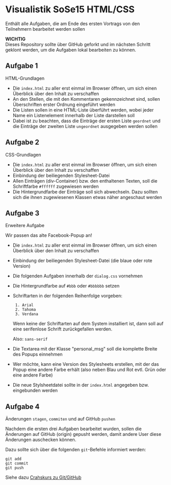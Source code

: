 # Visualistik SoSe15 HTML/CSS

Enthält alle Aufgaben, die am Ende des ersten Vortrags von den Teilnehmern bearbeitet werden sollen  
  
  
**WICHTIG**  
Dieses Repository sollte über GitHub geforkt und im nächsten Schritt geklont werden, um die Aufgaben lokal bearbeiten zu können. 


## Aufgabe 1
HTML-Grundlagen  

* Die `index.html` zu aller erst einmal im Browser öffnen, um sich einen Überblick über den Inhalt zu verschaffen  
* An den Stellen, die mit den Kommentaren gekennzeichnet sind, sollen Überschriften erster Ordnung eingeführt werden  
* Die Listen sollen in eine HTML-Liste überführt werden, wobei jeder Name ein Listenelement innerhalb der Liste darstellen soll 
* Dabei ist zu beachten, dass die Einträge der ersten Liste `geordnet` und die Einträge der zweiten Liste `ungeordnet` ausgegeben werden sollen


## Aufgabe 2
CSS-Grundlagen  

* Die `index.html` zu aller erst einmal im Browser öffnen, um sich einen Überblick über den Inhalt zu verschaffen  
* Einbindung der beiliegenden Stylesheet-Datei  
* Allen Einträgen (div-Container) bzw. den enthaltenen Texten, soll die Schriftfarbe `#ffffff` zugewiesen werden  
* Die Hintergrundfarbe der Einträge soll sich abwechseln. Dazu sollten sich die ihnen zugewiesenen Klassen etwas näher angeschaut werden  


## Aufgabe 3
Erweitere Aufgabe  

Wir passen das alte Facebook-Popup an!

* Die `index.html` zu aller erst einmal im Browser öffnen, um sich einen Überblick über den Inhalt zu verschaffen  
* Einbindung der beiliegenden Stylesheet-Datei (die blaue oder rote Version)  
* Die folgenden Aufgaben innerhalb der `dialog.css` vornehmen  
* Die Hintergrundfarbe auf `#bbb` oder `#bbbbbb` setzen  
* Schriftarten in der folgenden Reihenfolge vorgeben:
   ```
    1. Arial
    2. Tahoma
    3. Verdana
    ```  
        
    Wenn keine der Schriftarten auf dem System installiert ist,
    dann soll auf eine serifenlose Schrift zurückgefallen werden.
        
    Also:
    `sans-serif`  
* Die Textarea mit der Klasse "personal_msg" soll die komplette Breite des Popups einnehmen  
* Wer möchte, kann eine Version des Stylesheets erstellen, mit der das Popup eine andere Farbe erhält (also neben Blau und Rot evtl. Grün oder eine andere Farbe)  
* Die neue Stylsheetdatei sollte in der `index.html` angegeben bzw. eingebunden werden  

## Aufgabe 4
Änderungen `stagen`, `commiten` und auf GitHub `pushen`  

Nachdem die ersten drei Aufgaben bearbeitet wurden, sollen die Änderungen auf GitHub (origin) gepusht werden, damit andere User diese Änderungen auschecken können.  

Dazu sollte sich über die folgenden `git`-Befehle informiert werden:  
  
  `git add`  
  `git commit`  
  `git push`  


Siehe dazu [Crahskurs zu Git/GitHub](https://github.com/jhfpereira/visualistik_sose15_html_css/wiki/Git---GitHub)

